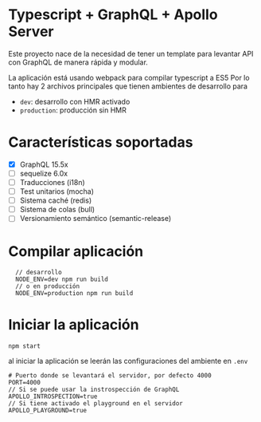 # Typescript + GraphQL + Apollo Server

Este proyecto nace de la necesidad de tener un template para levantar API con GraphQL de manera rápida y modular.

La aplicación está usando webpack para compilar typescript a ES5
Por lo tanto hay 2 archivos principales que tienen ambientes de desarrollo para
- `dev`: desarrollo con HMR activado
- `production`: producción sin HMR

# Características soportadas

- [X] GraphQL 15.5x
- [ ] sequelize 6.0x
- [ ] Traducciones (i18n)
- [ ] Test unitarios (mocha)
- [ ] Sistema caché (redis)
- [ ] Sistema de colas (bull)
- [ ] Versionamiento semántico (semantic-release)

# Compilar aplicación
```shell
  // desarrollo
  NODE_ENV=dev npm run build
  // o en producción
  NODE_ENV=production npm run build
```
 
# Iniciar la aplicación

```shell
npm start
```
al iniciar la aplicación se leerán las configuraciones del ambiente en `.env`

```
# Puerto donde se levantará el servidor, por defecto 4000
PORT=4000
// Si se puede usar la instrospección de GraphQL
APOLLO_INTROSPECTION=true 
// Si tiene activado el playground en el servidor
APOLLO_PLAYGROUND=true
```

